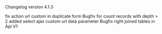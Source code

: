 Changelog version 4.1.3
 
fix action url custom in duplicate form
Bugfix for count records with depth > 2
added select ajax custom url data parameter
Bugfix right joined tables in Api V1
